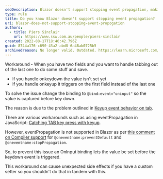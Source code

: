 ```yaml
---
seoDescription: Blazor doesn't support stopping event propagation, making it difficult to prevent unwanted events from triggering.
type: rule
title: Do you know Blazor doesn't support stopping event propagation?
uri: blazor-does-not-support-stopping-event-propogation
authors:
  - title: Piers Sinclair
    url: https://www.ssw.com.au/people/piers-sinclair
created: 2022-08-17T18:40:42.796Z
guid: 8744a176-c690-43a2-abd8-6a48ab0725b5
archivedreason: No longer valid. Outdated. https://learn.microsoft.com/en-us/aspnet/core/blazor/components/event-handling?view=aspnetcore-8.0#stop-event-propagation
---
```


Workaround - When you have two fields and you want to handle tabbing out of the last one to do some stuff and save.

* If you handle onkeydown the value isn't set yet
* If you handle onkeyup it triggers on the first field instead of the last one

<!--endintro-->

To solve the issue change the binding to `@bind:event="oninput"` so the value is captured before key down.

The reason is due to the problem outlined in [Keyup event behavior on tab](https://stackoverflow.com/questions/18020098/keyup-event-behavior-on-tab).

There are various workarounds such as using eventPropagation in JavaScript: [Catching TAB key press with keyup](https://stackoverflow.com/questions/37144885/catching-tab-key-press-with-keyup).

However, eventPropagation is not supported in Blazor as per [this comment on Compiler support](https://github.com/dotnet/aspnetcore/issues/14517#issuecomment-559184498) for `@oneventname:preventDefault` and `@oneventname:stopPropagation`.

So, to prevent this issue an OnInput binding lets the value be set before the keydown event is triggered.

This workaround can cause unexpected side effects if you have a custom setter so you shouldn't do that in tandem with this.

